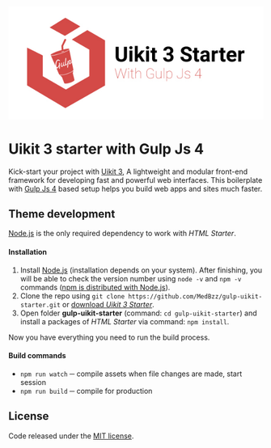 ![enter image description here](https://github.com/MedBzz/gulp-uikit-starter/blob/master/src/tile.jpg)

# Uikit 3 starter with Gulp Js 4

Kick-start your project with [Uikit 3](https://getuikit.com/), A lightweight and modular front-end framework for developing fast and powerful web interfaces. This boilerplate with [Gulp Js 4](https://gulpjs.com/) based setup helps you build web apps and sites much faster.
## Theme development
[Node.js](http://nodejs.org/) is the only required dependency to work with _HTML Starter_.

#### [](https://github.com/MedBzz/gulp-uikit-starter.git#installation)Installation

1.  Install [Node.js](http://nodejs.org/) (installation depends on your system). After finishing, you will be able to check the version number using `node -v` and `npm -v` commands ([npm is distributed with Node.js](https://www.npmjs.com/get-npm)).
2.  Clone the repo using `git clone https://github.com/MedBzz/gulp-uikit-starter.git` or [download _Uikit 3 Starter_](https://github.com/MedBzz/gulp-uikit-starter/archive/master.zip).
3.  Open folder **gulp-uikit-starter** (command: `cd gulp-uikit-starter`) and install a packages of _HTML Starter_ via command:  `npm install`.

Now you have everything you need to run the build process.

#### Build commands

-   `npm run watch` ─ compile assets when file changes are made, start session
-   `npm run build` ─ compile for production

## License

Code released under the [MIT license](https://github.com/MedBzz/gulp-uikit-starter/blob/master/LICENSE.md).
